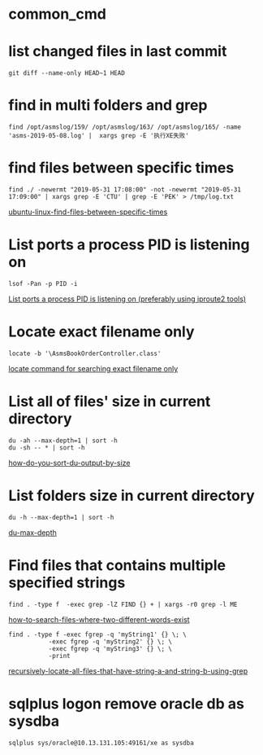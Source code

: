 # common_cmd

# list changed files in last commit
    git diff --name-only HEAD~1 HEAD

# find in multi folders and grep 
    find /opt/asmslog/159/ /opt/asmslog/163/ /opt/asmslog/165/ -name 'asms-2019-05-08.log' |  xargs grep -E '执行XE失败'

# find files between specific times
    find ./ -newermt "2019-05-31 17:08:00" -not -newermt "2019-05-31 17:09:00" | xargs grep -E 'CTU' | grep -E 'PEK' > /tmp/log.txt  
[ubuntu-linux-find-files-between-specific-times](https://superuser.com/questions/580273/ubuntu-linux-find-files-between-specific-times)

# List ports a process PID is listening on
    lsof -Pan -p PID -i  
[List ports a process PID is listening on (preferably using iproute2 tools)](https://unix.stackexchange.com/questions/157823/list-ports-a-process-pid-is-listening-on-preferably-using-iproute2-tools)

# Locate exact filename only
    locate -b '\AsmsBookOrderController.class'
[locate command for searching exact filename only](https://askubuntu.com/questions/831869/locate-command-for-searching-exact-filename-only)

# List all of files' size in current directory
    du -ah --max-depth=1 | sort -h
    du -sh -- * | sort -h
[how-do-you-sort-du-output-by-size](https://unix.stackexchange.com/questions/4681/how-do-you-sort-du-output-by-size)

# List folders size in current directory
    du -h --max-depth=1 | sort -h
[du-max-depth](https://www.peterbe.com/plog/du-max-depth)

# Find files that contains multiple specified strings   
    find . -type f  -exec grep -lZ FIND {} + | xargs -r0 grep -l ME
[how-to-search-files-where-two-different-words-exist](https://unix.stackexchange.com/questions/67794/how-to-search-files-where-two-different-words-exist)

    find . -type f -exec fgrep -q 'myString1' {} \; \
               -exec fgrep -q 'myString2' {} \; \
               -exec fgrep -q 'myString3' {} \; \
               -print
[recursively-locate-all-files-that-have-string-a-and-string-b-using-grep](https://stackoverflow.com/questions/22560705/recursively-locate-all-files-that-have-string-a-and-string-b-using-grep)  

# sqlplus logon remove oracle db as sysdba
    sqlplus sys/oracle@10.13.131.105:49161/xe as sysdba
